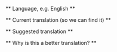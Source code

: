 ** Language, e.g.  English **



** Current translation (so we can find it) **



** Suggested translation **



** Why is this a better translation? **

